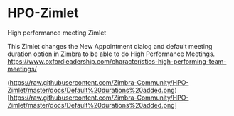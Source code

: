 # HPO-Zimlet
High performance meeting Zimlet

This Zimlet changes the New Appointment dialog and default meeting duration option in Zimbra to be able to do High Performance Meetings. 
https://www.oxfordleadership.com/characteristics-high-performing-team-meetings/

(https://raw.githubusercontent.com/Zimbra-Community/HPO-Zimlet/master/docs/Default%20durations%20added.png)
[https://raw.githubusercontent.com/Zimbra-Community/HPO-Zimlet/master/docs/Default%20durations%20added.png]
